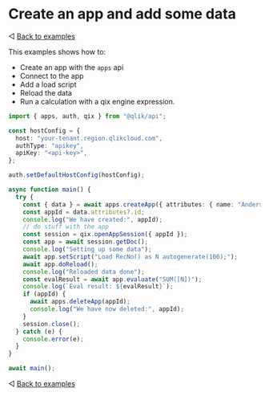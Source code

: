 # Create an app and add some data

◁ [Back to examples](../examples.md)

This examples shows how to:

- Create an app with the `apps` api
- Connect to the app
- Add a load script
- Reload the data
- Run a calculation with a qix engine expression.

```ts
import { apps, auth, qix } from "@qlik/api";

const hostConfig = {
  host: "your-tenant.region.qlikcloud.com",
  authType: "apikey",
  apiKey: "<api-key>",
};

auth.setDefaultHostConfig(hostConfig);

async function main() {
  try {
    const { data } = await apps.createApp({ attributes: { name: "Anders App" } });
    const appId = data.attributes?.id;
    console.log("We have created:", appId);
    // do stuff with the app
    const session = qix.openAppSession({ appId });
    const app = await session.getDoc();
    console.log("Setting up some data");
    await app.setScript("Load RecNo() as N autogenerate(100);");
    await app.doReload();
    console.log("Reloaded data done");
    const evalResult = await app.evaluate("SUM([N])");
    console.log(`Eval result: ${evalResult}`);
    if (appId) {
      await apps.deleteApp(appId);
      console.log("We have now deleted:", appId);
    }
    session.close();
  } catch (e) {
    console.error(e);
  }
}

await main();
```

◁ [Back to examples](../examples.md)
